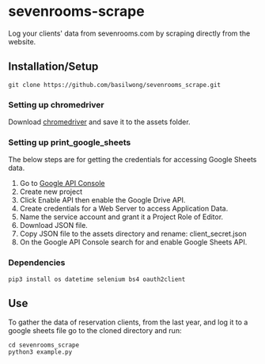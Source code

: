 # sevenrooms-scrape

Log your clients' data from sevenrooms.com by scraping directly from the website.

## Installation/Setup

``` git clone https://github.com/basilwong/sevenrooms_scrape.git ```

### Setting up chromedriver

Download [chromedriver](http://chromedriver.chromium.org/) and save it to the 
assets folder. 

### Setting up print_google_sheets

The below steps are for getting the credentials for accessing Google Sheets 
data.

1. Go to [Google API Console](https://console.developers.google.com/)
2. Create new project
3. Click Enable API then enable the Google Drive API.
4. Create credentials for a Web Server to access Application Data.
5. Name the service account and grant it a Project Role of Editor.
6. Download JSON file.
7. Copy JSON file to the assets directory and rename: client_secret.json
8. On the Google API Console search for and enable Google Sheets API.

### Dependencies

``` 
pip3 install os datetime selenium bs4 oauth2client
```

## Use

To gather the data of reservation clients, from the last year, and log it to a 
google sheets file go to the cloned directory and run:

```
cd sevenrooms_scrape
python3 example.py
```


